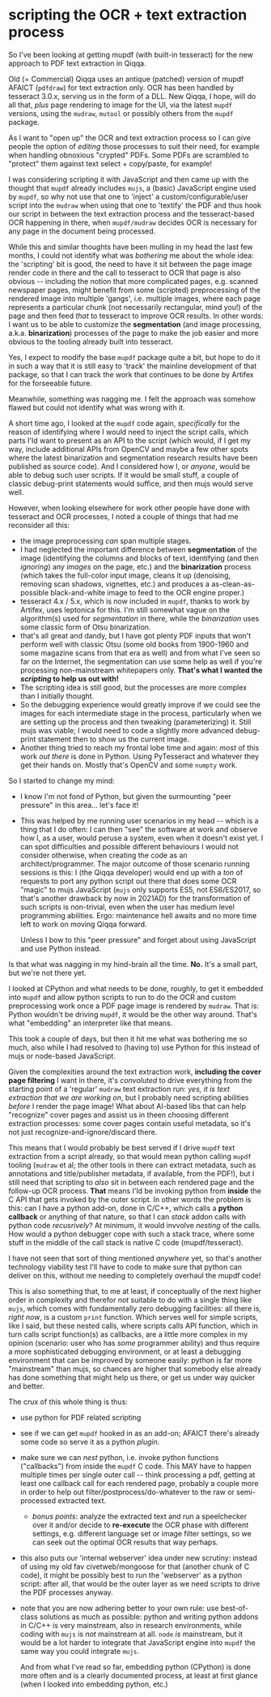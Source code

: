 # scripting the OCR + text extraction process

So I've been looking at getting mupdf (with built-in tesseract) for the new approach to PDF text extraction in Qiqqa. 

Old (= Commercial) Qiqqa uses an antique (patched) version of mupdf AFAICT (`pdfdraw`) for text extraction only. OCR has been handled by tesseract 3.0.x, serving us in the form of a DLL.
New Qiqqa, I hope, will do all that, *plus* page rendering to image for the UI, via the latest `mupdf` versions, using the `mudraw`, `mutool` or possibly others from the `mupdf` package.

As I want to "open up" the OCR and text extraction process so I can give people the option of *editing* those processes to suit their need, for example when handling obnoxious "crypted" PDFs.  Some PDFs are scrambled to "protect" them against text select + copy/paste, for example!

I was considering scripting it with JavaScript and then came up with the thought that `mupdf` already includes `mujs`, a (basic) JavaScript engine used by `mupdf`, so why not use that one to 'inject' a custom/configurable/user script into the `mudraw` when using that one to 'textify' the PDF and thus hook our script in between the text extraction process and the tesseract-based OCR happening in there, when `mupdf/mudraw` decides OCR is necessary for any page in the document being processed.

While this and similar thoughts have been mulling in my head the last few months, I could not identify what was *bothering* me about the whole idea: the 'scripting' bit is good, the need to have it sit between the page image render code in there and the call to tesseract to OCR that page is also obvious -- including the notion that more complicated pages, e.g. scanned newspaper pages, might benefit from some (scripted) preprocessing of the rendered image into multiple 'gangs', i.e. multiple images, where each page represents a particular chunk (not necessarily rectangular, mind you!) of the page and then feed *that* to tesseract to improve OCR results. In other words: I want us to be able to customize the **segmentation** (and image processing, a.k.a. **binarization**) processes of the page to make the job easier and more obvious to the tooling already built into tesseract.

Yes, I expect to modify the base `mupdf` package quite a bit, but hope to do it in such a way that it is still easy to 'track' the mainline development of that package, so that I can track the work that continues to be done by Artifex for the forseeable future.

Meanwhile, something was nagging me. I felt the approach was somehow flawed but could not identify what was wrong with it.

A short time ago, I looked at the `mupdf` code again, *specifically* for the reason of identifying where I would need to inject the script calls, which parts I'ld want to present as an API to the script (which would, if I get my way, include additional APIs from OpenCV and maybe a few other spots where the latest binarization and segmentation research results have been published as source code). And I considered how I, or *anyone*, would be able to debug such user scripts. If it would be small stuff, a couple of classic debug-print statements would suffice, and then mujs would serve well.

However, when looking elsewhere for work other people have done with tesseract and OCR processes, I noted a couple of things that had me reconsider all this:

- the image preprocessing *can* span multiple stages. 
- I had neglected the important difference between **segmentation** of the image (identifying the columns and blocks of text, identifying (and then *ignoring*) any *images* on the page, etc.) and the **binarization** process (which takes the full-color input image, cleans it up (denoising, removing scan shadows, vignettes, etc.) and produces a as-clean-as-possible black-and-white image to feed to the OCR engine proper.)
- tesseract 4.x / 5.x, which is now included in `mupdf`, thanks to work by Artifex, uses leptonica for this. I'm still somewhat vague on the algorithm(s) used for *segmentation* in there, while the *binarization* uses some classic form of Otsu binarization.
- that's all great and dandy, but I have got plenty PDF inputs that won't perform well with classic Otsu (some old books from 1900-1960 and some magazine scans from that era as well) and from what I've seen so far on the Internet, the segmentation can use some help as well if you're processing non-mainstream whitepapers only. **That's what I wanted the *scripting* to help us out with!**
- The scripting idea is still good, but the processes are more complex than I initially thought.
- So the debugging experience would greatly improve if we could see the images for each intermediate stage in the process, particularly when we are setting up the process and then tweaking (parameterizing) it. Still mujs was viable; I would need to code a slightly more advanced debug-print statement then to show us the current image.
- Another thing tried to reach my frontal lobe time and again: *most* of this work *out there* is done in Python. Using PyTesseract and whatever they get their hands on. Mostly that's OpenCV and some `numpty` work.

So I started to change my mind:

- I know I'm not fond of Python, but given the surmounting "peer pressure" in this area... let's face it!
- This was helped by me running user scenarios in my head -- which is a thing that I do often: I can then "see" the software at work and observe how I, as a user, would peruse a system, even when it doesn't exist yet. I can spot difficulties and possible different behaviours I would not consider otherwise, when creating the code as an architect/programmer. The major outcome of those scenario running sessions is this: I (the Qiqqa developer) would end up with a *ton* of requests to port any python script out there that does some OCR "magic" to mujs JavaScript (`mujs` only supports ES5, not ES6/ES2017, so that's another drawback by now in 2021AD) for the transformation of such scripts is non-trivial, even when the user has medium level programming abilities. Ergo: maintenance hell awaits and no more time left to work on moving Qiqqa forward.

  Unless I bow to this "peer pressure" and forget about using JavaScript and use Python instead.
  
Is that what was nagging in my hind-brain all the time. **No.** It's a small part, but we're not there yet.
  
I looked at CPython and what needs to be done, roughly, to get it embedded into `mupdf` and allow python scripts to run to do the OCR and custom preprocessing work once a PDF page image is rendered by `mudraw`. That is: Python wouldn't be driving `mupdf`, it would be the other way around. That's what "embedding" an interpreter like that means.

This took a couple of days, but then it hit me what was bothering me so much, also while I had resolved to (having to) use Python for this instead of mujs or node-based JavaScript.

Given the complexities around the text extraction work, **including the cover page filtering** I want in there, it's *convoluted* to drive everything from the starting point of a 'regular' `mudraw` text extraction run: *yes, it is text extraction that we are working on*, but I probably need scripting abilities *before* I render the page image! What about AI-based libs that can help "recognize" cover pages and assist us in theen choosing different extraction processes: some cover pages contain useful metadata, so it's not just recognize-and-ignore/discard there.

This means that I would probably be best served if I drive `mupdf` text extraction from a script already, so that would mean python calling `mupdf` tooling (`mudraw` et al; the other tools in there can extract metadata, such as annotations and title/publisher metadata, if available, from the PDF!), but I still need that scripting to *also* sit in between each rendered page and the follow-up OCR process. **That** means I'ld be invoking python from **inside** the C API that gets invoked by the outer script. In other words the problem is this: can I have a python add-on, done in C/C++, which calls a **python callback** or anything of that nature, so that I can *stack* addon calls with python code *recusrively*? At minimum, it would invvolve *nesting* of the calls. How would a python debugger cope with such a stack trace, where some stuff in the middle of the call stack is native C code (mupdf/tesseract). 

I have not seen that sort of thing mentioned *anywhere* yet, so that's another technology viability test I'll have to code to make sure that python can deliver on this, without me needing to completely overhaul the mupdf code!

This is also something that, to me at least, if conceptually of the next higher order in complexity and therefor *not* suitable to do with a single thing like `mujs`, which comes with fundamentally zero debugging facilities: all there is, *right now*, is a custom `print` function. Which serves well for simple scripts, like I said, but these nested calls, where scripts calls API function, which in turn calls script function(s) as callbacks, are a little more complex in my opinion (scenario: user who has *some* programmer ability) and thus require a more sophisticated debugging environment, or at least a debugging environment that can be improved by someone easily: python is far more "mainstream" than mujs, so chances are higher that somebody else already has done something that might help us there, or get us under way quicker and better.

The crux of this whole thing is thus:

- use python for PDF related scripting
- see if we can get `mupdf` hooked in as an add-on; AFAICT there's already some code so serve it as a python *plugin*. 
- make sure we can *nest* python, i.e. invoke python functions ("callbacks") from inside the `mupdf` C code. This MAY have to happen multiple times per single outer call -- think processing a pdf, getting at least one callback call for each rendered page, probably a couple more in order to help out filter/postprocess/do-whatever to the raw or semi-processed extracted text.
  + *bonus points*: analyze the extracted text and run a speelchecker over it and/or decide to **re-execute** the OCR phase with different settings, e.g. different language set or image filter settings, so we can seek out the optimal OCR results that way perhaps.
- this also puts our 'internal webserver' idea under new scrutiny: instead of using my old fav civetweb/mongoose for that (another chunk of C code), it might be possibly best to run the 'webserver' as a python script: after all, that would be the outer layer as we need scripts to drive the PDF processes anyway.
- note that you are now adhering better to your own rule: use best-of-class solutions as much as possible: python and writing python addons in C/C++ is very mainstream, also in research environments, while coding with `mujs` is *not* mainstream at all. `node` *is* mainstream, but it would be a lot harder to integrate that JavaScript engine into `mupdf` the same way you could integrate `mujs`. 

  And from what I've read so far, embedding python (CPython) is done more often and is a clearly documented process, at least at first glance (when I looked into embedding python, etc.)
  
  



  
 